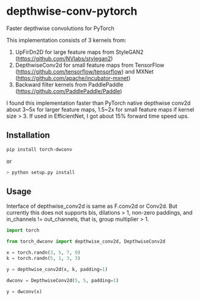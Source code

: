 # depthwise-conv-pytorch
Faster depthwise convolutions for PyTorch

This implementation consists of 3 kernels from:

1. UpFirDn2D for large feature maps from StyleGAN2 (https://github.com/NVlabs/stylegan2)
2. DepthwiseConv2d for small feature maps from TensorFlow (https://github.com/tensorflow/tensorflow) and MXNet (https://github.com/apache/incubator-mxnet)
3. Backward filter kernels from PaddlePaddle (https://github.com/PaddlePaddle/Paddle)

I found this implementation faster than PyTorch native depthwise conv2d about 3~5x for larger feature maps, 1.5~2x for small feature maps if kernel size > 3. If used in EfficientNet, I got about 15% forward time speed ups.


## Installation

```bash
pip install torch-dwconv
```

or

```bash
> python setup.py install
```


## Usage

Interface of depthwise_conv2d is same as F.conv2d or Conv2d. But currently this does not supports bis, dilations > 1, non-zero paddings, and in_channels != out_channels, that is, group multiplier > 1.

```python
import torch

from torch_dwconv import depthwise_conv2d, DepthwiseConv2d

x = torch.randn(3, 5, 7, 9)
k = torch.randn(5, 1, 3, 3)

y = depthwise_conv2d(x, k, padding=1)

dwconv = DepthwiseConv2d(5, 5, padding=1)

y = dwconv(x)
```